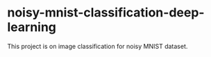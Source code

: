 # noisy-mnist-classification-deep-learning
This project is on image classification for noisy MNIST dataset.
